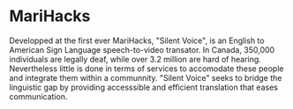 # MariHacks

Developped at the first ever MariHacks, "Silent Voice", is an English to American Sign Language speech-to-video transator. In Canada, 350,000 individuals are legally deaf, while over 3.2 million are hard of hearing. Nevertheless little is done in terms of services to accomodate these people and integrate them within a communnity. "Silent Voice" seeks to bridge the linguistic gap by providing accesssible and efficient translation that eases communication.
